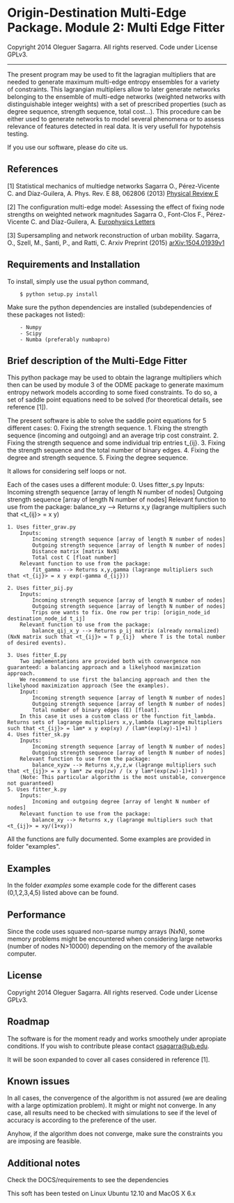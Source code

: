 Origin-Destination Multi-Edge Package. Module 2: Multi Edge Fitter
========================================================================

 Copyright 2014 Oleguer Sagarra. All rights reserved. Code under License GPLv3.
______________________________________________________________________________________

The present program may be used to fit the lagragian multipliers that are needed to generate maximum multi-edge entropy ensembles for a variety of constraints. 
This lagrangian multipliers allow to later generate networks belonging to the ensemble of multi-edge networks (weighted networks with distinguishable integer weights) with a set of prescribed properties (such as degree sequence, strength sequence, total cost...).
This procedure can be either used to generate networks to model several phenomena or to assess relevance of features detected in real data. It is very usefull for hypotehsis testing.


If you use our software, please do cite us.

## References 

[1] Statistical mechanics of multiedge networks
	Sagarra O., Pérez-Vicente C. and Díaz-Guilera, A.  Phys. Rev. E 88, 062806 (2013)
    [Physical Review E](http://pre.aps.org/abstract/PRE/v88/i6/e062806)

[2] The configuration multi-edge model: Assessing the effect of fixing node strengths on weighted network magnitudes
	Sagarra O., Font-Clos F., Pérez-Vicente C. and Díaz-Guilera, A.
	[Europhysics Letters](http://iopscience.iop.org/0295-5075/107/3/38002/article;jsessionid=D22CAAF312F43653DA0C1279853CBF0C.c3)

[3] Supersampling and network reconstruction of urban mobility.
	Sagarra, O., Szell, M., Santi, P., and Ratti, C. Arxiv Preprint (2015)
	[arXiv:1504.01939v1](http://arxiv.org/abs/1504.01939)


## Requirements and Installation

To install, simply use the usual python command,
```
	$ python setup.py install
```		

Make sure the python dependencies are installed (subdependencies of these packages not listed):
```
	- Numpy
	- Scipy
	- Numba (preferably numbapro)
```

 
## Brief description of the Multi-Edge Fitter

This python package may be used to obtain the lagrange multipliers which then can be used by module 3 of the ODME package to generate maximum entropy network models according to some fixed constraints.
To do so, a set of saddle point equations need to be solved (for theoretical details, see reference [1]).

The present software is able to solve the saddle point equations for 5 different cases:
	0. Fixing the strength sequence.
	1. FIxing the strength sequence (incoming and outgoing) and an average trip cost constraint.
	2. Fixing the strength sequence and some individual trip entries t_{ij}.
	3. Fixing the strength sequence and the total number of binary edges.
	4. Fixing the degree and strength sequence.
	5. Fixing the degree sequence.

	
It allows for considering self loops or not.
	
Each of the cases uses a different module:
	0. Uses fitter_s.py
		Inputs:
			Incoming strength sequence [array of length N number of nodes] 
			Outgoing strength sequence [array of length N number of nodes] 
		Relevant function to use from the package:
			balance_xy --> Returns x,y (lagrange multipliers such that <t_{ij}> = x y)
	
	1. Uses fitter_grav.py
		Inputs:
			Incoming strength sequence [array of length N number of nodes] 
			Outgoing strength sequence [array of length N number of nodes]
			Distance matrix [matrix NxN]
			Total cost C [float number]
		Relevant function to use from the package:
			fit_gamma --> Returns x,y,gamma (lagrange multipliers such that <t_{ij}> = x y exp(-gamma d_{ij}))
		
	2. Uses fitter_pij.py
		Inputs:
			Incoming strength sequence [array of length N number of nodes] 
			Outgoing strength sequence [array of length N number of nodes]
			Trips one wants to fix. One row per trip: [origin_node_id destination_node_id t_ij]
		Relevant function to use from the package:
			balance_qij_x_y --> Returns p_ij matrix (already normalized) (NxN matrix such that <t_{ij}> = T p_{ij}  where T is the total number of desired events).
	
	3. Uses fitter_E.py
		Two implementations are provided both with convergence non guaranteed: a balancing approach and a likelyhood maximization approach.
		We recommend to use first the balancing approach and then the likelyhood maximization approach (See the examples).		
		Input:
			Incoming strength sequence [array of length N number of nodes] 
			Outgoing strength sequence [array of length N number of nodes]
			Total number of binary edges (E) [float].
		In this case it uses a custom class or the function fit_lambda. Returns sets of lagrange multipliers x,y,lambda (Lagrange multipliers such that <t_{ij}> = lam* x y exp(xy) / (lam*(exp(xy)-1)+1) )
	4. Uses fitter_sk.py
		Inputs:
			Incoming strength sequence [array of length N number of nodes] 
			Outgoing strength sequence [array of length N number of nodes]
		Relevant function to use from the package:
			balance_xyzw --> Returns x,y,z,w (lagrange multipliers such that <t_{ij}> = x y lam* zw exp(zw) / (x y lam*(exp(zw)-1)+1) )
        (Note: This particular algorithm is the most unstable, convergence not guaranteed)
	5. Uses fitter_k.py
		Inputs:
			Incoming and outgoing degree [array of lenght N number of nodes]
		Relevant function to use from the package:
			balance_xy --> Returns x,y (lagrange multipliers such that <t_{ij}> = xy/(1+xy))

All the functions are fully documented. Some examples are provided in folder "examples".


## Examples

In the folder *examples* some example code for the different cases (0,1,2,3,4,5) listed above can be found.


## Performance

Since the code uses squared non-sparse numpy arrays (NxN), some memory problems might be encountered when considering large networks (number of nodes N>10000) depending on the memory of the available computer.

## License

Copyright 2014 Oleguer Sagarra.
All rights reserved. 
Code under License GPLv3.


## Roadmap

The software is for the moment ready and works smoothely under apropiate conditions.
If you wish to contribute please contact osagarra@ub.edu.

It will be soon expanded to cover all cases considered in reference [1].


## Known issues 

In all cases, the convergence of the algorithm is not assured (we are dealing with a large optimization problem). It might or might not converge. In any case, all results need to be checked with simulations to see if the level of accuracy is according to the preference of the user. 

Anyhow, if the algorithm does not converge, make sure the constraints you are imposing are feasible.

## Additional notes


Check the DOCS/requirements to see the dependencies

This soft has been tested on Linux Ubuntu 12.10 and MacOS X 6.x
